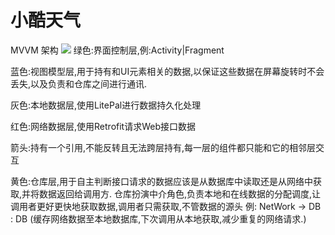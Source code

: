 # 小酷天气
MVVM 架构
<img src="https://raw.githubusercontent.com/guolindev/coolweatherjetpack/master/images/architecture.jpg" />
绿色:界面控制层,例:Activity|Fragment

蓝色:视图模型层,用于持有和UI元素相关的数据,以保证这些数据在屏幕旋转时不会丢失,以及负责和仓库之间进行通讯.

灰色:本地数据层,使用LitePal进行数据持久化处理

红色:网络数据层,使用Retrofit请求Web接口数据

箭头:持有一个引用,不能反转且无法跨层持有,每一层的组件都只能和它的相邻层交互

黄色:仓库层,用于自主判断接口请求的数据应该是从数据库中读取还是从网络中获取,并将数据返回给调用方.
仓库扮演中介角色,负责本地和在线数据的分配调度,让调用者更好更快地获取数据,调用者只需获取,不管数据的源头
例: NetWork -> DB : DB (缓存网络数据至本地数据库,下次调用从本地获取,减少重复的网络请求.)
